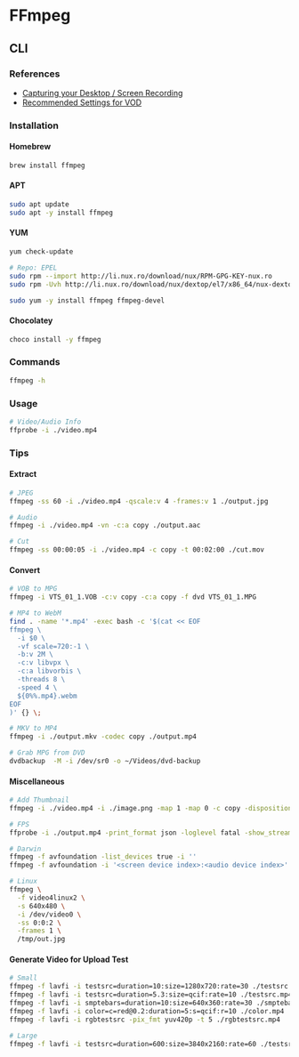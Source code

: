 # FFmpeg

## CLI

### References

- [Capturing your Desktop / Screen Recording](https://trac.ffmpeg.org/wiki/Capture/Desktop)
- [Recommended Settings for VOD](https://developers.google.com/media/vp9/settings/vod/)

### Installation

#### Homebrew

```sh
brew install ffmpeg
```

#### APT

```sh
sudo apt update
sudo apt -y install ffmpeg
```

#### YUM

```sh
yum check-update

# Repo: EPEL
sudo rpm --import http://li.nux.ro/download/nux/RPM-GPG-KEY-nux.ro
sudo rpm -Uvh http://li.nux.ro/download/nux/dextop/el7/x86_64/nux-dextop-release-0-5.el7.nux.noarch.rpm

sudo yum -y install ffmpeg ffmpeg-devel
```

#### Chocolatey

```sh
choco install -y ffmpeg
```

### Commands

```sh
ffmpeg -h
```

### Usage

```sh
# Video/Audio Info
ffprobe -i ./video.mp4
```

### Tips

#### Extract

```sh
# JPEG
ffmpeg -ss 60 -i ./video.mp4 -qscale:v 4 -frames:v 1 ./output.jpg

# Audio
ffmpeg -i ./video.mp4 -vn -c:a copy ./output.aac

# Cut
ffmpeg -ss 00:00:05 -i ./video.mp4 -c copy -t 00:02:00 ./cut.mov
```

#### Convert

```sh
# VOB to MPG
ffmpeg -i VTS_01_1.VOB -c:v copy -c:a copy -f dvd VTS_01_1.MPG

# MP4 to WebM
find . -name '*.mp4' -exec bash -c '$(cat << EOF
ffmpeg \
  -i $0 \
  -vf scale=720:-1 \
  -b:v 2M \
  -c:v libvpx \
  -c:a libvorbis \
  -threads 8 \
  -speed 4 \
  ${0%%.mp4}.webm
EOF
)' {} \;

# MKV to MP4
ffmpeg -i ./output.mkv -codec copy ./output.mp4

# Grab MPG from DVD
dvdbackup  -M -i /dev/sr0 -o ~/Videos/dvd-backup
```

#### Miscellaneous

```sh
# Add Thumbnail
ffmpeg -i ./video.mp4 -i ./image.png -map 1 -map 0 -c copy -disposition:0 attached_pic ./output.mp4

# FPS
ffprobe -i ./output.mp4 -print_format json -loglevel fatal -show_streams -count_frames

# Darwin
ffmpeg -f avfoundation -list_devices true -i ''
ffmpeg -f avfoundation -i '<screen device index>:<audio device index>' ./output.mkv

# Linux
ffmpeg \
  -f video4linux2 \
  -s 640x480 \
  -i /dev/video0 \
  -ss 0:0:2 \
  -frames 1 \
  /tmp/out.jpg
```

#### Generate Video for Upload Test

```sh
# Small
ffmpeg -f lavfi -i testsrc=duration=10:size=1280x720:rate=30 ./testsrc.mpg
ffmpeg -f lavfi -i testsrc=duration=5.3:size=qcif:rate=10 ./testsrc.mp4
ffmpeg -f lavfi -i smptebars=duration=10:size=640x360:rate=30 ./smptebars.mp4
ffmpeg -f lavfi -i color=c=red@0.2:duration=5:s=qcif:r=10 ./color.mp4
ffmpeg -f lavfi -i rgbtestsrc -pix_fmt yuv420p -t 5 ./rgbtestsrc.mp4

# Large
ffmpeg -f lavfi -i testsrc=duration=600:size=3840x2160:rate=60 ./testsrc.mpg
```

<!-- ### Issues -->

<!-- ####

```log
Unknown encoder 'libopus'
```

TODO -->
